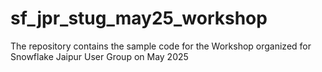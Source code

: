 # sf_jpr_stug_may25_workshop
The repository contains the sample code for the Workshop organized for Snowflake Jaipur User Group on May 2025
